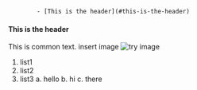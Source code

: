 <!-- TOC depthFrom:1 depthTo:6 withLinks:1 updateOnSave:1 orderedList:0 -->

			- [This is the header](#this-is-the-header)

<!-- /TOC -->
#### This is the header

This is common text.
insert image
![try image](markdown_writer.png)

1.  list1
2.  list2
3.  list3
    a. hello
    b. hi
    c.  there
